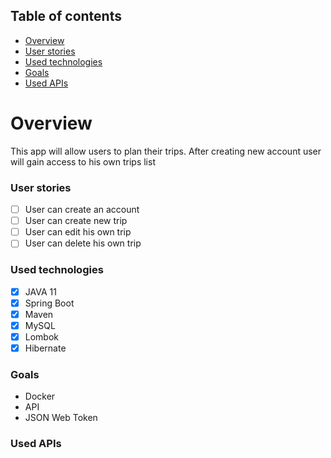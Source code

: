## Table of contents
* [Overview](#overview)
* [User stories](#user_stories)
* [Used technologies](#used_technologies)
* [Goals](#goals)
* [Used APIs](#used_APIs)

# Overview
This app will allow users to plan their trips.
After creating new account user will gain access to his own trips list

### User stories
- [ ] User can create an account
- [ ] User can create new trip
- [ ] User can edit his own trip
- [ ] User can delete his own trip

### Used technologies
- [x] JAVA 11
- [x] Spring Boot
- [x] Maven
- [x] MySQL
- [x] Lombok
- [x] Hibernate

### Goals
- Docker
- API
- JSON Web Token

### Used APIs